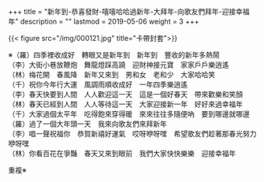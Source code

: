 +++
title = "新年到-恭喜發財-嘻嘻哈哈過新年-大拜年-向歌友們拜年-迎接幸福年"
description = ""
lastmod = 2019-05-06
weight = 3
+++

{{< figure src="/img/000121.jpg" title="卡帶封套">}}

※（羅）四季裡收成好　轉眼又是新年到　新年到　豐收的新年多熱鬧  
（李）大街小巷放鞭炮　舞龍燈踩高蹺　迎財神接元寶　家家戶戶樂逍遙  
（林）梅花開　春風降　新年又來到　男和女　老和少　大家哈哈笑  
（千）祝你今年行大運　風調雨順收成好　一年四季樂逍遙  
（李）春天快要到人間　人人歡迎這一天　這是一個好春天　帶來歡樂和笑顏  
（林）春天已經到人間　人人等待這一天　大家迎接新一年　好好來過幸福年  
（千）大家過個太平年　吃得飽來穿得暖　來來往往多隨便吶　要到哪邊就哪邊  
（羅）過了一個大年頭一天　我來向歌友們來拜新年  
（李）唱一聲祝福你　恭賀新禧好運氣　哎呀咿呀嘿　希望歌友們趁著那春光努力咿呀嘿  
（林）你看百花在爭豔　春天又來到眼前　我們大家快快樂樂　迎接幸福年  

重複※
